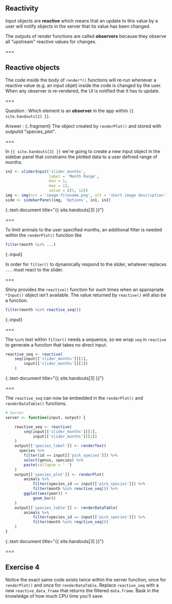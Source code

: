 ---
---

## Reactivity

Input objects are **reactive** which means that an update to this value by a user will notify objects in the server that its value has been changed.

The outputs of render functions are called **observers** because they observe all "upstream" reactive values for changes.

===

## Reactive objects

The code inside the body of `render*()` functions will re-run whenever a reactive value (e.g. an input objet) inside the code is changed by the user. When any observer is re-rendered, the UI is notified that it has to update.

===

Question
: Which element is an **observer** in the app within `{{ site.handouts[2] }}`.

Answer
: {:.fragment} The object created by `renderPlot()` and stored with outputId "species_plot".

===

In `{{ site.handouts[3] }}` we're going to create a new input object in the sidebar panel that constrains the plotted data to a user defined range of months.


~~~r
in2 <- sliderInput('slider_months',
                   label = 'Month Range',
                   min = 1,
                   max = 12,
                   value = c(1, 12))
img <- img(src = 'image-filename.png', alt = 'short image description')
side <- sidebarPanel(img, 'Options', in1, in2)									    
~~~
{:.text-document title="{{ site.handouts[3] }}"}


===

To limit animals to the user specified months, an additional filter is needed within the `renderPlot()` function like


~~~r
filter(month %in% ...)
~~~
{:.input}


In order for `filter()` to dynamically respond to the slider, whatever replaces `...` must react to the slider.

===

Shiny provides the `reactive()` function for such times when an appropriate `*Input()` object isn't available. The value returned by `reactive()` will also be a function.


~~~r
filter(month %in% reactive_seq())
~~~
{:.input}


===

The `%in%` test within `filter()` needs a sequence, so we wrap `seq` in `reactive` to generate a function that takes no direct input.


~~~r
reactive_seq <- reactive(
    seq(input[['slider_months']][1],
        input[['slider_months']][2])
    )
~~~
{:.text-document title="{{ site.handouts[3] }}"}


===

The `reactive_seq` can now be embedded in the `renderPlot()` and `renderDataTable()` functions.


~~~r
# Server
server <- function(input, output) {

    reactive_seq <- reactive(
        seq(input[['slider_months']][1],
            input[['slider_months']][2])
    )
    output[['species_label']] <- renderText(
      species %>%
        filter(id == input[['pick_species']]) %>%
        select(genus, species) %>%
        paste(collapse = ' ')
    )
    output[['species_plot']] <- renderPlot(
        animals %>%
            filter(species_id == input[['pick_species']]) %>%
            filter(month %in% reactive_seq()) %>%
        ggplot(aes(year)) +
            geom_bar()
    )
    output[['species_table']] <- renderDataTable(
        animals %>%
            filter(species_id == input[['pick_species']]) %>%
            filter(month %in% reqctive_seq())
    )
}
~~~
{:.text-document title="{{ site.handouts[3] }}"}


===

## Exercise 4

Notice the exact same code exists twice within the server function, once for `renderPlot()` and once for `renderDataTable`. Replace `reactive_seq` with a new `reactive_data_frame` that returns the filtered `data.frame`. Bask in the knowledge of how much CPU time you'll save.
